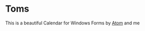 # Toms
This is a beautiful Calendar for Windows Forms 
by [Atom](https://github.com/Atomarverseucht) and me
